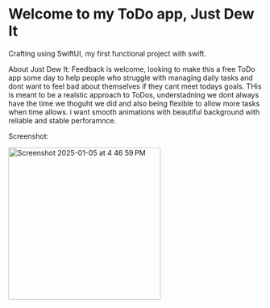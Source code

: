 # Welcome to my ToDo app, Just Dew It

Crafting using SwiftUI, my first functional project with swift.

About Just Dew It:
Feedback is welcome, looking to make this a free ToDo app some day to help people who struggle with managing daily tasks and dont want to feel bad about themselves if they cant meet todays goals. 
THis is meant to be a realstic approach to ToDos, understadning we dont always have the time we thoguht we did and also being flexible to allow more tasks when time allows. 
i want smooth animations with beautiful background with reliable and stable perforamnce. 

Screenshot:

<img width="302" alt="Screenshot 2025-01-05 at 4 46 59 PM" src="https://github.com/user-attachments/assets/14cd02ff-61b5-476e-b81d-3aae1a5d3104" />
